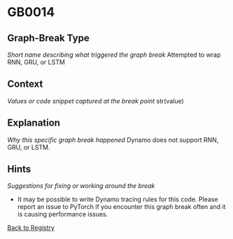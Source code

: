 # GB0014

## Graph-Break Type
*Short name describing what triggered the graph break*
Attempted to wrap RNN, GRU, or LSTM

## Context
*Values or code snippet captured at the break point*
str(value)

## Explanation
*Why this specific graph break happened*
Dynamo does not support RNN, GRU, or LSTM.

## Hints
*Suggestions for fixing or working around the break*
- It may be possible to write Dynamo tracing rules for this code. Please report an issue to PyTorch if you encounter this graph break often and it is causing performance issues.



[Back to Registry](../index.md)

